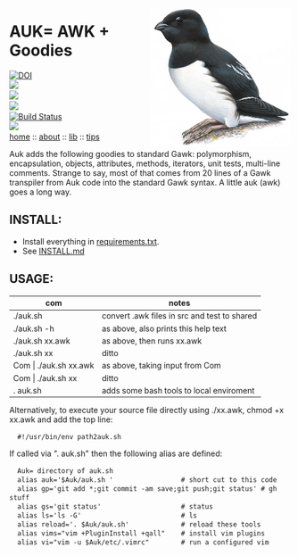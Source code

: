 <img align=right width=250
src="https://raw.githubusercontent.com/timm/auk/master/etc/img/littleauk.png">

# AUK= AWK + Goodies

[![DOI](https://zenodo.org/badge/318809834.svg)](https://zenodo.org/badge/latestdoi/318809834)  
![](https://img.shields.io/badge/platform-osx%20,%20linux-orange)    
![](https://img.shields.io/badge/language-gawk,bash-blue)  
![](https://img.shields.io/badge/purpose-ai%20,%20se-blueviolet)  
[![Build Status](https://travis-ci.com/timm/keys.svg?branch=main)](https://travis-ci.com/timm/keys)   
![](https://img.shields.io/badge/license-mit-lightgrey)  
[home](http://menzies.us/auk)  ::
[about](http://menzies.us/keys/about.html) ::
[lib](http://menzies.us/keys/lib.html) ::
[tips](http://menzies.us/keys/tips.html) 



Auk adds  the following goodies to standard Gawk:
         polymorphism, encapsulation, objects, 
attributes, methods, iterators, unit tests, multi-line comments.
Strange to say, most of that comes from 20 lines of a Gawk transpiler
from Auk code into the standard Gawk syntax.
A little auk (awk) goes a long  way.

## INSTALL:

- Install everything in [requirements.txt](requirements.txt).
- See [INSTALL.md](INSTALL.md)

 

## USAGE:

|com|notes|
|---|-----|
|  ./auk.sh              | convert .awk files in src and test to shared|
|  ./auk.sh -h           | as above, also prints this help text|
|  ./auk.sh xx.awk       | as above, then runs xx.awk|
|  ./auk.sh xx           | ditto|
|  Com \| ./auk.sh xx.awk | as above, taking input from Com|
|  Com \| ./auk.sh xx     | ditto|
|  . auk.sh               |adds some bash tools to local enviroment|

Alternatively, to execute your source file directly using ./xx.awk,
chmod +x xx.awk and add the top line:

      #!/usr/bin/env path2auk.sh

If called via ". auk.sh" then the following alias are defined:

```
  Auk= directory of auk.sh
  alias auk='$Auk/auk.sh '                 # short cut to this code
  alias gp='git add *;git commit -am save;git push;git status' # gh stuff
  alias gs='git status'                    # status 
  alias ls='ls -G'                         # ls
  alias reload='. $Auk/auk.sh'             # reload these tools
  alias vims="vim +PluginInstall +qall"    # install vim plugins 
  alias vi="vim -u $Auk/etc/.vimrc"        # run a configured vim
```  
